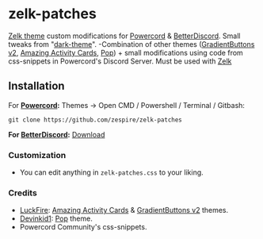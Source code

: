 # zelk-patches
 [Zelk theme](https://github.com/schnensch0/zelk) custom modifications for [Powercord](https://powercord.dev) & [BetterDiscord](https://github.com/rauenzi/BetterDiscordApp). Small tweaks from "[dark-theme](https://github.com/zespire/dark-theme)". -Combination of other themes ([GradientButtons v2](https://github.com/Discord-Theme-Addons/gradientbuttons-v2), [Amazing Activity Cards](https://github.com/Discord-Theme-Addons/amazing-activity-cards), [Pop](https://github.com/devinkid1/Pop)) + small modifications using code from css-snippets in Powercord's Discord Server.  Must be used with [Zelk](https://github.com/schnensch0/zelk)

## Installation
For **[Powercord](http://powercord.dev/):** Themes -> Open CMD / Powershell / Terminal / Gitbash:
```
git clone https://github.com/zespire/zelk-patches
```
**For [BetterDiscord](https://github.com/rauenzi/BetterDiscordApp):** [Download](https://zespire.github.io/zelk-patches/zelk-patches.css)

### Customization
- You can edit anything in `zelk-patches.css` to your liking. 

### Credits
- [LuckFire](https://github.com/LuckFire): [Amazing Activity Cards](https://github.com/Discord-Theme-Addons/amazing-activity-cards) & [GradientButtons v2](https://github.com/Discord-Theme-Addons/gradientbuttons-v2) themes.
- [Devinkid1](https://github.com/devinkid1): [Pop](https://github.com/devinkid1/Pop) theme.
- Powercord Community's css-snippets.
 
